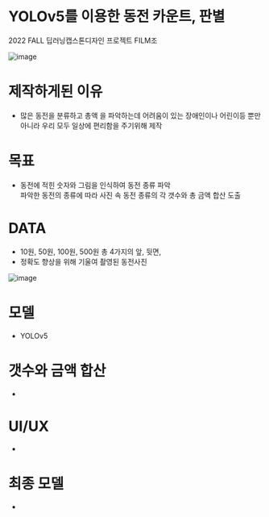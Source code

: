 # YOLOv5를 이용한 동전 카운트, 판별
2022 FALL 딥러닝캡스톤디자인 프로젝트 FILM조

![image](https://user-images.githubusercontent.com/117156100/199263575-ca490205-bd00-4998-855c-2711c5f9268e.png)


# 제작하게된 이유
 - 많은 동전을 분류하고 총액 을 파악하는데 어려움이 있는 
   장애인이나 어린이등 뿐만아니라 우리 모두 일상에 편리함을 주기위해 제작 

# 목표
 - 동전에 적힌 숫자와 그림을 인식하여 동전 종류 파악  
   파악한 동전의 종류에 따라 사진 속 동전 종류의 각 갯수와 총 금액 합산 도출  


# DATA
 - 10원, 50원, 100원, 500원 총 4가지의 앞, 뒷면,
 - 정확도 향상을 위해 기울여 촬영된 동전사진

![image](https://user-images.githubusercontent.com/117156100/199263422-6440b844-190e-4284-a98e-e554d5c2887a.png)


# 모델
 - YOLOv5
 
# 갯수와 금액 합산
 -
# UI/UX
 -
# 최종 모델
 -
